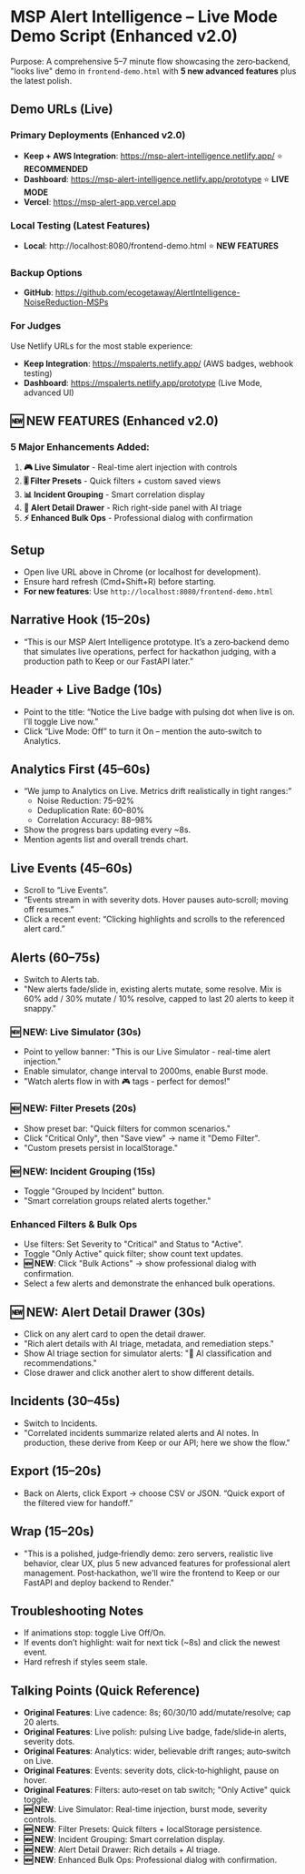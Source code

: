 # MSP Alert Intelligence – Live Mode Demo Script (Enhanced v2.0)

Purpose: A comprehensive 5–7 minute flow showcasing the zero‑backend, "looks live" demo in `frontend-demo.html` with **5 new advanced features** plus the latest polish.

## Demo URLs (Live)

### Primary Deployments (Enhanced v2.0)
- **Keep + AWS Integration**: https://msp-alert-intelligence.netlify.app/ ⭐ **RECOMMENDED**
- **Dashboard**: https://msp-alert-intelligence.netlify.app/prototype ⭐ **LIVE MODE**
- **Vercel**: https://msp-alert-app.vercel.app

### Local Testing (Latest Features)
- **Local**: http://localhost:8080/frontend-demo.html ⭐ **NEW FEATURES**

### Backup Options
- **GitHub**: https://github.com/ecogetaway/AlertIntelligence-NoiseReduction-MSPs

### For Judges
Use Netlify URLs for the most stable experience:
- **Keep Integration**: https://mspalerts.netlify.app/ (AWS badges, webhook testing)
- **Dashboard**: https://mspalerts.netlify.app/prototype (Live Mode, advanced UI)

## 🆕 NEW FEATURES (Enhanced v2.0)

### 5 Major Enhancements Added:
1. **🎮 Live Simulator** - Real-time alert injection with controls
2. **🎚️ Filter Presets** - Quick filters + custom saved views  
3. **📊 Incident Grouping** - Smart correlation display
4. **📝 Alert Detail Drawer** - Rich right-side panel with AI triage
5. **⚡ Enhanced Bulk Ops** - Professional dialog with confirmation

## Setup
- Open live URL above in Chrome (or localhost for development).
- Ensure hard refresh (Cmd+Shift+R) before starting.
- **For new features**: Use `http://localhost:8080/frontend-demo.html`

## Narrative Hook (15–20s)
- “This is our MSP Alert Intelligence prototype. It’s a zero‑backend demo that simulates live operations, perfect for hackathon judging, with a production path to Keep or our FastAPI later.”

## Header + Live Badge (10s)
- Point to the title: “Notice the Live badge with pulsing dot when live is on. I’ll toggle Live now.”
- Click “Live Mode: Off” to turn it On – mention the auto‑switch to Analytics.

## Analytics First (45–60s)
- “We jump to Analytics on Live. Metrics drift realistically in tight ranges:”
  - Noise Reduction: 75–92%
  - Deduplication Rate: 60–80%
  - Correlation Accuracy: 88–98%
- Show the progress bars updating every ~8s.
- Mention agents list and overall trends chart.

## Live Events (45–60s)
- Scroll to “Live Events”.
- “Events stream in with severity dots. Hover pauses auto‑scroll; moving off resumes.”
- Click a recent event: “Clicking highlights and scrolls to the referenced alert card.”

## Alerts (60–75s)
- Switch to Alerts tab.
- "New alerts fade/slide in, existing alerts mutate, some resolve. Mix is 60% add / 30% mutate / 10% resolve, capped to last 20 alerts to keep it snappy."

### 🆕 NEW: Live Simulator (30s)
- Point to yellow banner: "This is our Live Simulator - real-time alert injection."
- Enable simulator, change interval to 2000ms, enable Burst mode.
- "Watch alerts flow in with 🎮 tags - perfect for demos!"

### 🆕 NEW: Filter Presets (20s)  
- Show preset bar: "Quick filters for common scenarios."
- Click "Critical Only", then "Save view" → name it "Demo Filter".
- "Custom presets persist in localStorage."

### 🆕 NEW: Incident Grouping (15s)
- Toggle "Grouped by Incident" button.
- "Smart correlation groups related alerts together."

### Enhanced Filters & Bulk Ops
- Use filters: Set Severity to "Critical" and Status to "Active".
- Toggle "Only Active" quick filter; show count text updates.
- **🆕 NEW**: Click "Bulk Actions" → show professional dialog with confirmation.
- Select a few alerts and demonstrate the enhanced bulk operations.

## 🆕 NEW: Alert Detail Drawer (30s)
- Click on any alert card to open the detail drawer.
- "Rich alert details with AI triage, metadata, and remediation steps."
- Show AI triage section for simulator alerts: "🤖 AI classification and recommendations."
- Close drawer and click another alert to show different details.

## Incidents (30–45s)
- Switch to Incidents.
- "Correlated incidents summarize related alerts and AI notes. In production, these derive from Keep or our API; here we show the flow."

## Export (15–20s)
- Back on Alerts, click Export → choose CSV or JSON. “Quick export of the filtered view for handoff.”

## Wrap (15–20s)
- "This is a polished, judge‑friendly demo: zero servers, realistic live behavior, clear UX, plus 5 new advanced features for professional alert management. Post‑hackathon, we'll wire the frontend to Keep or our FastAPI and deploy backend to Render."

## Troubleshooting Notes
- If animations stop: toggle Live Off/On.
- If events don’t highlight: wait for next tick (~8s) and click the newest event.
- Hard refresh if styles seem stale.

## Talking Points (Quick Reference)
- **Original Features**: Live cadence: 8s; 60/30/10 add/mutate/resolve; cap 20 alerts.
- **Original Features**: Live polish: pulsing Live badge, fade/slide‑in alerts, severity dots.
- **Original Features**: Analytics: wider, believable drift ranges; auto‑switch on Live.
- **Original Features**: Events: severity dots, click‑to‑highlight, pause on hover.
- **Original Features**: Filters: auto‑reset on tab switch; "Only Active" quick toggle.
- **🆕 NEW**: Live Simulator: Real-time injection, burst mode, severity controls.
- **🆕 NEW**: Filter Presets: Quick filters + localStorage persistence.
- **🆕 NEW**: Incident Grouping: Smart correlation display.
- **🆕 NEW**: Alert Detail Drawer: Rich details + AI triage.
- **🆕 NEW**: Enhanced Bulk Ops: Professional dialog with confirmation.

